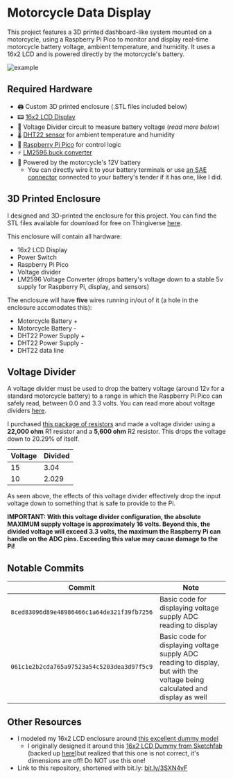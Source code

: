 # Motorcycle Data Display
This project features a 3D printed dashboard-like system mounted on a motorcycle, using a Raspberry Pi Pico to monitor and display real-time motorcycle battery voltage, ambient temperature, and humidity. It uses a 16x2 LCD and is powered directly by the motorcycle's battery.

![example](https://i.imgur.com/Inj0Ljx.jpeg)

## Required Hardware
- 🖨️ Custom 3D printed enclosure (.STL files included below)
- 📟 [16x2 LCD Display](https://a.co/d/b4bnMaQ)
- 🔌 Voltage Divider circuit to measure battery voltage (*read more below*)
- 🌡️ [DHT22 sensor](https://a.co/d/ewYQhxm) for ambient temperature and humidity
- 🧠 [Raspberry Pi Pico](https://www.raspberrypi.com/products/raspberry-pi-pico/) for control logic
- ⚡ [LM2596 buck converter](https://a.co/d/bLv2FjF)
- 🔋 Powered by the motorcycle's 12V battery
    - You can directly wire it to your battery terminals or use [an SAE connector](https://a.co/d/0mAilbJ) connected to your battery's tender if it has one, like I did.

## 3D Printed Enclosure
I designed and 3D-printed the enclosure for this project. You can find the STL files available for download for free on Thingiverse [here](https://www.thingiverse.com/thing:7082009).

This enclosure will contain all hardware:
- 16x2 LCD Display
- Power Switch
- Raspberry Pi Pico
- Voltage divider
- LM2596 Voltage Converter (drops battery's voltage down to a stable 5v supply for Raspberry Pi, display, and sensors)

The enclosure will have **five** wires running in/out of it (a hole in the enclosure accomodates this):
- Motorcycle Battery +
- Motorcycle Battery - 
- DHT22 Power Supply +
- DHT22 Power Supply - 
- DHT22 data line

## Voltage Divider
A voltage divider must be used to drop the battery voltage (around 12v for a standard motorcycle battery) to a range in which the Raspberry Pi Pico can safely read, between 0.0 and 3.3 volts. You can read more about voltage dividers [here](https://learn.sparkfun.com/tutorials/voltage-dividers/all).

I purchased [this package of resistors](https://a.co/d/0yozjyX) and made a voltage divider using a **22,000 ohm** R1 resistor and a **5,600 ohm** R2 resistor. This drops the voltage down to 20.29% of itself.

|Voltage|Divided|
|-|-|
|15|3.04|
|10|2.029|

As seen above, the effects of this voltage divider effectively drop the input voltage down to something that is safe to provide to the Pi.

**IMPORTANT: With this voltage divider configuration, the absolute MAXIMUM supply voltage is approximately 16 volts. Beyond this, the divided voltage will exceed 3.3 volts, the maximum the Raspberry Pi can handle on the ADC pins. Exceeding this value may cause damage to the Pi!**

## Notable Commits
|Commit|Note|
|-|-|
|`8ced83096d89e48986466c1a64de321f39fb7256`|Basic code for displaying voltage supply ADC reading to display|
|`061c1e2b2cda765a97523a54c5203dea3d97f5c9`|Basic code for displaying voltage supply ADC reading to display, but with the voltage being calculated and display as well|

## Other Resources
- I modeled my 16x2 LCD enclosure around [this excellent dummy model](https://www.thingiverse.com/thing:3505029)
    - I originally designed it around this [16x2 LCD Dummy from Sketchfab](https://sketchfab.com/3d-models/lcd-2004-16x2-hd44780-dummy-ea053f7f3c7045e4940769e17f48a0d0) (backed up [here](https://github.com/TimHanewich/motorcycle-data-display/releases/download/2/LCD.stl))but realized that this one is not correct, it's dimensions are off! Do NOT use this one!
- Link to this repository, shortened with bit.ly: [bit.ly/3SXN4vF](bit.ly/3SXN4vF)